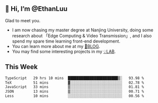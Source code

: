 ## 👋 Hi, I’m @EthanLuu

Glad to meet you.

- I am now chasing my master degree at Nanjing University, doing some research about 「Edge Computing & Video Transmission」, and I also spend my spare time learning front-end development.
- You can learn more about me at my [📝BLOG](https://blog.ethanloo.cn).
- You may find some interesting projects in my [💡LAB](https://lab.ethanloo.cn).

## This Week
<!--START_SECTION:waka-->

```txt
TypeScript   29 hrs 10 mins  ███████████████████████▒░   93.98 %
TeX          51 mins         ▓░░░░░░░░░░░░░░░░░░░░░░░░   02.78 %
JavaScript   33 mins         ▒░░░░░░░░░░░░░░░░░░░░░░░░   01.81 %
JSON         13 mins         ▒░░░░░░░░░░░░░░░░░░░░░░░░   00.71 %
Less         10 mins         ░░░░░░░░░░░░░░░░░░░░░░░░░   00.56 %
```

<!--END_SECTION:waka-->
